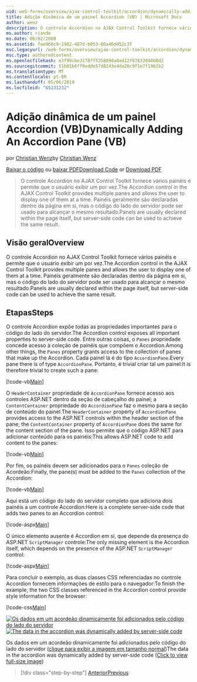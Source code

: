 ```yaml
---
uid: web-forms/overview/ajax-control-toolkit/accordion/dynamically-adding-an-accordion-pane-vb
title: Adição dinâmica de um painel Accordion (VB) | Microsoft Docs
author: wenz
description: O controle Accordion no AJAX Control Toolkit fornece vários painéis e permite que o usuário exibir um por vez. Painéis são normalmente declaradas w...
ms.author: riande
ms.date: 06/02/2008
ms.assetid: fae968c9-1902-487d-b053-86a46dd52c3f
msc.legacyurl: /web-forms/overview/ajax-control-toolkit/accordion/dynamically-adding-an-accordion-pane-vb
msc.type: authoredcontent
ms.openlocfilehash: e3f99cbe31707f535809da0ad12f67832040b0d2
ms.sourcegitcommit: 51b01b6ff8edde57d8243e4da28c9f1e7f1962b2
ms.translationtype: MT
ms.contentlocale: pt-BR
ms.lasthandoff: 05/06/2019
ms.locfileid: "65131232"
---
```

# <a name="dynamically-adding-an-accordion-pane-vb"></a><span data-ttu-id="50cc0-104">Adição dinâmica de um painel Accordion (VB)</span><span class="sxs-lookup"><span data-stu-id="50cc0-104">Dynamically Adding An Accordion Pane (VB)</span></span>

<span data-ttu-id="50cc0-105">por [Christian Wenz](https://github.com/wenz)</span><span class="sxs-lookup"><span data-stu-id="50cc0-105">by [Christian Wenz](https://github.com/wenz)</span></span>

<span data-ttu-id="50cc0-106">[Baixar o código](http://download.microsoft.com/download/5/6/d/56d50cef-2011-4c8f-9891-7edc6dc57df9/Accordion2.vb.zip) ou [baixar PDF](http://download.microsoft.com/download/6/7/1/6718d452-ff89-4d3f-a90e-c74ec2d636a3/accordion2VB.pdf)</span><span class="sxs-lookup"><span data-stu-id="50cc0-106">[Download Code](http://download.microsoft.com/download/5/6/d/56d50cef-2011-4c8f-9891-7edc6dc57df9/Accordion2.vb.zip) or [Download PDF](http://download.microsoft.com/download/6/7/1/6718d452-ff89-4d3f-a90e-c74ec2d636a3/accordion2VB.pdf)</span></span>

> <span data-ttu-id="50cc0-107">O controle Accordion no AJAX Control Toolkit fornece vários painéis e permite que o usuário exibir um por vez.</span><span class="sxs-lookup"><span data-stu-id="50cc0-107">The Accordion control in the AJAX Control Toolkit provides multiple panes and allows the user to display one of them at a time.</span></span> <span data-ttu-id="50cc0-108">Painéis geralmente são declaradas dentro da página em si, mas o código do lado do servidor pode ser usado para alcançar o mesmo resultado.</span><span class="sxs-lookup"><span data-stu-id="50cc0-108">Panels are usually declared within the page itself, but server-side code can be used to achieve the same result.</span></span>

## <a name="overview"></a><span data-ttu-id="50cc0-109">Visão geral</span><span class="sxs-lookup"><span data-stu-id="50cc0-109">Overview</span></span>

<span data-ttu-id="50cc0-110">O controle Accordion no AJAX Control Toolkit fornece vários painéis e permite que o usuário exibir um por vez.</span><span class="sxs-lookup"><span data-stu-id="50cc0-110">The Accordion control in the AJAX Control Toolkit provides multiple panes and allows the user to display one of them at a time.</span></span> <span data-ttu-id="50cc0-111">Painéis geralmente são declaradas dentro da página em si, mas o código do lado do servidor pode ser usado para alcançar o mesmo resultado.</span><span class="sxs-lookup"><span data-stu-id="50cc0-111">Panels are usually declared within the page itself, but server-side code can be used to achieve the same result.</span></span>

## <a name="steps"></a><span data-ttu-id="50cc0-112">Etapas</span><span class="sxs-lookup"><span data-stu-id="50cc0-112">Steps</span></span>

<span data-ttu-id="50cc0-113">O controle Accordion expõe todas as propriedades importantes para o código do lado do servidor.</span><span class="sxs-lookup"><span data-stu-id="50cc0-113">The Accordion control exposes all important properties to server-side code.</span></span> <span data-ttu-id="50cc0-114">Entre outras coisas, o `Panes` propriedade concede acesso à coleção de painéis que compõem o Accordion.</span><span class="sxs-lookup"><span data-stu-id="50cc0-114">Among other things, the `Panes` property grants access to the collection of panes that make up the Accordion.</span></span> <span data-ttu-id="50cc0-115">Cada painel lá é do tipo `AccordionPane`.</span><span class="sxs-lookup"><span data-stu-id="50cc0-115">Every pane there is of type `AccordionPane`.</span></span> <span data-ttu-id="50cc0-116">Portanto, é trivial criar tal um painel:</span><span class="sxs-lookup"><span data-stu-id="50cc0-116">It is therefore trivial to create such a pane:</span></span>

[!code-vb[Main](dynamically-adding-an-accordion-pane-vb/samples/sample1.vb)]

<span data-ttu-id="50cc0-117">O `HeaderContainer` propriedade de `AccordionPane` fornece acesso aos controles ASP.NET dentro da seção de cabeçalho do painel; a `ContentContainer` propriedade do `AccordionPane` faz o mesmo para a seção de conteúdo do painel.</span><span class="sxs-lookup"><span data-stu-id="50cc0-117">The `HeaderContainer` property of `AccordionPane` provides access to the ASP.NET controls within the header section of the pane; the `ContentContainer` property of `AccordionPane` does the same for the content section of the pane.</span></span> <span data-ttu-id="50cc0-118">Isso permite que o código ASP.NET para adicionar conteúdo para os painéis:</span><span class="sxs-lookup"><span data-stu-id="50cc0-118">This allows ASP.NET code to add content to the panes:</span></span>

[!code-vb[Main](dynamically-adding-an-accordion-pane-vb/samples/sample2.vb)]

<span data-ttu-id="50cc0-119">Por fim, os painéis devem ser adicionados para o `Panes` coleção de Acordeão:</span><span class="sxs-lookup"><span data-stu-id="50cc0-119">Finally, the pane(s) must be added to the `Panes` collection of the Accordion:</span></span>

[!code-vb[Main](dynamically-adding-an-accordion-pane-vb/samples/sample3.vb)]

<span data-ttu-id="50cc0-120">Aqui está um código do lado do servidor completo que adiciona dois painéis a um controle Accordion:</span><span class="sxs-lookup"><span data-stu-id="50cc0-120">Here is a complete server-side code that adds two panes to an Accordion control:</span></span>

[!code-aspx[Main](dynamically-adding-an-accordion-pane-vb/samples/sample4.aspx)]

<span data-ttu-id="50cc0-121">O único elemento ausente é Accordion em si, que depende da presença do ASP.NET `ScriptManager` controle:</span><span class="sxs-lookup"><span data-stu-id="50cc0-121">The only missing element is the Accordion itself, which depends on the presence of the ASP.NET `ScriptManager` control:</span></span>

[!code-aspx[Main](dynamically-adding-an-accordion-pane-vb/samples/sample5.aspx)]

<span data-ttu-id="50cc0-122">Para concluir o exemplo, as duas classes CSS referenciadas no controle Accordion fornecem informações de estilo para o navegador:</span><span class="sxs-lookup"><span data-stu-id="50cc0-122">To finish the example, the two CSS classes referenced in the Accordion control provide style information for the browser:</span></span>

[!code-css[Main](dynamically-adding-an-accordion-pane-vb/samples/sample6.css)]

<span data-ttu-id="50cc0-123">[![Os dados em um acordeão dinamicamente foi adicionados pelo código do lado do servidor](dynamically-adding-an-accordion-pane-vb/_static/image2.png)](dynamically-adding-an-accordion-pane-vb/_static/image1.png)</span><span class="sxs-lookup"><span data-stu-id="50cc0-123">[![The data in the accordion was dynamically added by server-side code](dynamically-adding-an-accordion-pane-vb/_static/image2.png)](dynamically-adding-an-accordion-pane-vb/_static/image1.png)</span></span>

<span data-ttu-id="50cc0-124">Os dados em um acordeão dinamicamente foi adicionados pelo código do lado do servidor ([clique para exibir a imagem em tamanho normal](dynamically-adding-an-accordion-pane-vb/_static/image3.png))</span><span class="sxs-lookup"><span data-stu-id="50cc0-124">The data in the accordion was dynamically added by server-side code ([Click to view full-size image](dynamically-adding-an-accordion-pane-vb/_static/image3.png))</span></span>

> [!div class="step-by-step"]
> [<span data-ttu-id="50cc0-125">Anterior</span><span class="sxs-lookup"><span data-stu-id="50cc0-125">Previous</span></span>](databinding-to-an-accordion-vb.md)
